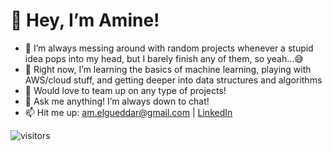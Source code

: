 # 👋 Hey, I’m Amine!

- 🔭 I’m always messing around with random projects whenever a stupid idea pops into my head, but I barely finish any of them, so yeah...😅
- 🌱 Right now, I’m learning the basics of machine learning, playing with AWS/cloud stuff, and getting deeper into data structures and algorithms  
- 👯 Would love to team up on any type of projects!
- 💬 Ask me anything! I’m always down to chat!  
- 📫 Hit me up: am.elgueddar@gmail.com | [LinkedIn](https://www.linkedin.com/in/aminegle)  


![visitors](https://visitor-badge.glitch.me/badge?page_id=AmineDELTA.AmineDELTA)
